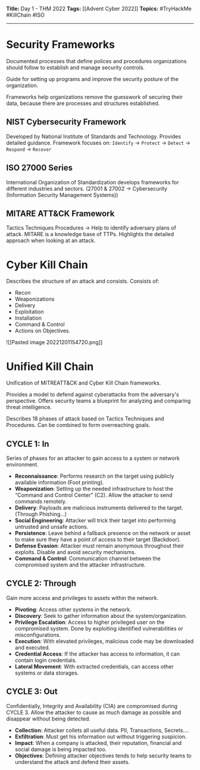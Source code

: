 **Title:** Day 1 - THM 2022
**Tags:** [[Advent Cyber 2022]]
**Topics:** #TryHackMe #KillChain #ISO

---
# Security Frameworks
Documented processes that define polices and procedures organizations should follow to establish and manage security controls.

Guide for setting up programs and improve the security posture of the organization.

Frameworks help organizations remove the guesswork of securing their data, because there are processes and structures established.

## NIST Cybersecurity Framework
Developed by National Institute of Standards and Technology. Provides detailed guidance.
Framework focuses on:
`Identify` → `Protect` → `Detect` → `Respond` → `Recover`

## ISO 27000 Series
International Organization of Standardization develops frameworks for different industries and sectors.
(27001 & 27002 → Cybersecurity (Information Security Management Systems))

## MITARE ATT&CK Framework
Tactics Techniques Procedures → Help to identify adversary plans of attack.
MITARE is a knowledge base of TTPs. Highlights the detailed approach when looking at an attack.

# Cyber Kill Chain
Describes the structure of an attack and consists.
Consists of:
- Recon
- Weaponizations
- Delivery
- Exploitation
- Installation
- Command & Control 
- Actions on Objectives.

![[Pasted image 20221201154720.png]]

# Unified Kill Chain
Unification of MITREATT&CK and Cyber Kill Chain frameworks.

Provides a model to defend against cyberattacks from the adversary's perspective. Offers security teams a blueprint for analyzing and comparing threat intelligence.

Describes 18 phases of attack based on Tactics Techniques and Procedures. Can be combined to form overreaching goals.

## CYCLE 1: In
Series of phases for an attacker to gain access to a system or network environment.
- **Reconnaissance**: Performs research on the target using publicly available information (Foot printing).
- **Weaponization**: Setting up the needed infrastructure to host the “Command and Control Center” (C2). Allow the attacker to send commands remotely. 
- **Delivery**: Payloads are malicious instruments delivered to the target. (Through Phishing…)
- **Social Engineering**: Attacker will trick their target into performing untrusted and unsafe actions.
- **Persistence**: Leave behind a fallback presence on the network or asset to make sure they have a point of access to their target (Backdoor).
- **Defense Evasion**: Attacker must remain anonymous throughout their exploits. Disable and avoid security mechanisms.
- **Command & Control**: Communication channel between the compromised system and the attacker infrastructure.

## CYCLE 2: Through
Gain more access and privileges to assets within the network.
- **Pivoting**: Access other systems in the network.
- **Discovery**: Seek to gather information about the system/organization. 
- **Privilege Escalation**: Access to higher privileged user on the compromised system. Done by exploiting identified vulnerabilities or misconfigurations.
- **Execution**: With elevated privileges, malicious code may be downloaded and executed.
- **Credential Access**: If the attacker has access to information, it can contain login credentials.
- **Lateral Movement**: With extracted credentials, can access other systems or data storages.

## CYCLE 3: Out
Confidentially, Integrity and Availability (CIA) are compromised during CYCLE 3. Allow the attacker to cause as much damage as possible and disappear without being detected.
- **Collection**: Attacker collets all useful data. PII, Transactions, Secrets.…
- **Exfiltration**: Must get his information out without triggering suspicion.
- **Impact**: When a company is attacked, their reputation, financial and social damage is being impacted too.
- **Objectives**: Defining attacker objectives tends to help security teams to understand the attack and defend their assets.
